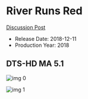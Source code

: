 # River Runs Red

[Discussion Post](https://www.avsforum.com/threads/bass-eq-for-filtered-movies.2995212/post-57273472)

* Release Date: 2018-12-11
* Production Year: 2018

## DTS-HD MA 5.1

![img 0](https://i.imgur.com/5rrwJEQ.jpg)

![img 1](https://i.imgur.com/1RBXAwg.jpg)

